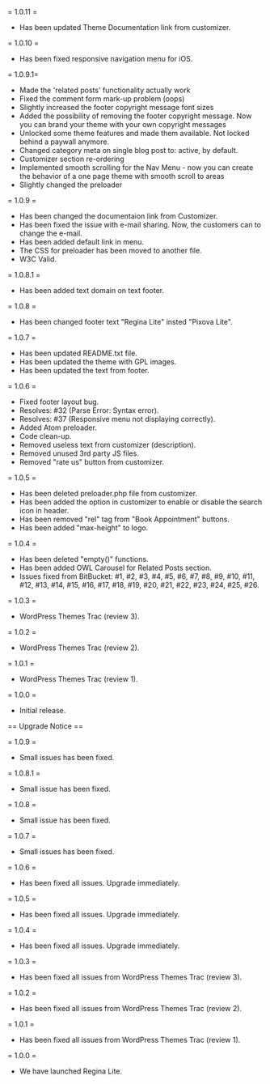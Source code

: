 = 1.0.11 =
* Has been updated Theme Documentation link from customizer.

= 1.0.10 =
* Has been fixed responsive navigation menu for iOS.

= 1.0.9.1=
* Made the 'related posts' functionality actually work
* Fixed the comment form mark-up problem (oops)
* Slightly increased the footer copyright message font sizes
* Added the possibility of removing the footer copyright message. Now you can brand your theme with your own copyright messages
* Unlocked some theme features and made them available. Not locked behind a paywall anymore.
* Changed category meta on single blog post to: active, by default.
* Customizer section re-ordering
* Implemented smooth scrolling for the Nav Menu - now you can create the behavior of a one page theme with smooth scroll to areas
* Slightly changed the preloader

= 1.0.9 =
* Has been changed the documentaion link from Customizer.
* Has been fixed the issue with e-mail sharing. Now, the customers can to change the e-mail.
* Has been added default link in menu.
* The CSS for preloader has been moved to another file.
* W3C Valid.

= 1.0.8.1 =
* Has been added text domain on text footer.

= 1.0.8 =
* Has been changed footer text "Regina Lite" insted "Pixova Lite".

= 1.0.7 =
* Has been updated README.txt file.
* Has been updated the theme with GPL images.
* Has been updated the text from footer.

= 1.0.6 =
* Fixed footer layout bug.
* Resolves: #32 (Parse Error: Syntax error).
* Resolves: #37 (Responsive menu not displaying correctly).
* Added Atom preloader.
* Code clean-up.
* Removed useless text from customizer (description).
* Removed unused 3rd party JS files.
* Removed "rate us" button from customizer.

= 1.0.5 =
* Has been deleted preloader.php file from customizer.
* Has been added the option in customizer to enable or disable the search icon in header.
* Has been removed "rel" tag from "Book Appointment" buttons.
* Has been added "max-height" to logo.

= 1.0.4 =
* Has been deleted "empty()" functions.
* Has been added OWL Carousel for Related Posts section.
* Issues fixed from BitBucket: #1, #2, #3, #4, #5, #6, #7, #8, #9, #10, #11, #12, #13, #14, #15, #16, #17, #18, #19, #20, #21, #22, #23, #24, #25, #26.

= 1.0.3 =
* WordPress Themes Trac (review 3).

= 1.0.2 =
* WordPress Themes Trac (review 2).

= 1.0.1 =
* WordPress Themes Trac (review 1).

= 1.0.0 =
* Initial release.

== Upgrade Notice ==

= 1.0.9 =
* Small issues has been fixed.

= 1.0.8.1 =
* Small issue has been fixed.

= 1.0.8 =
* Small issue has been fixed.

= 1.0.7 =
* Small issues has been fixed.

= 1.0.6 =
* Has been fixed all issues. Upgrade immediately.

= 1.0.5 =
* Has been fixed all issues. Upgrade immediately.

= 1.0.4 =
* Has been fixed all issues. Upgrade immediately.

= 1.0.3 =
* Has been fixed all issues from WordPress Themes Trac (review 3).

= 1.0.2 =
* Has been fixed all issues from WordPress Themes Trac (review 2).

= 1.0.1 =
* Has been fixed all issues from WordPress Themes Trac (review 1).

= 1.0.0 =
* We have launched Regina Lite.